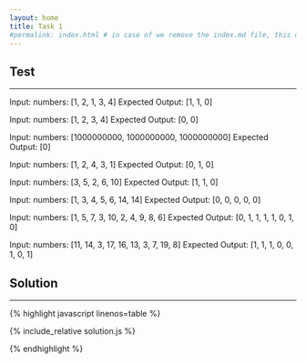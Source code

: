 ```yaml
---
layout: home
title: Task 1
#permalink: index.html # in case of we remove the index.md file, this doc will be the index page
---
```


<div class="row">
<div class="columnStmt" markdown="1">

## Test
------

Input:
numbers: [1, 2, 1, 3, 4]
Expected Output:
[1, 1, 0]

Input:
numbers: [1, 2, 3, 4]
Expected Output:
[0, 0]

Input:
numbers: [1000000000, 1000000000, 1000000000]
Expected Output:
[0]


Input:
numbers: [1, 2, 4, 3, 1]
Expected Output:
[0, 1, 0]


Input:
numbers: [3, 5, 2, 6, 10]
Expected Output:
[1, 1, 0]


Input:
numbers: [1, 3, 4, 5, 6, 14, 14]
Expected Output:
[0, 0, 0, 0, 0]


Input:
numbers: [1, 5, 7, 3, 10, 2, 4, 9, 8, 6]
Expected Output:
[0, 1, 1, 1, 1, 0, 1, 0]

Input:
numbers: [11, 14, 3, 17, 16, 13, 3, 7, 19, 8]
Expected Output:
[1, 1, 1, 0, 0, 1, 0, 1]


</div>
<div class="columnSol" markdown="1">

## Solution
------

{% highlight javascript linenos=table %}

{% include_relative solution.js %}

{% endhighlight %}

</div>
</div>